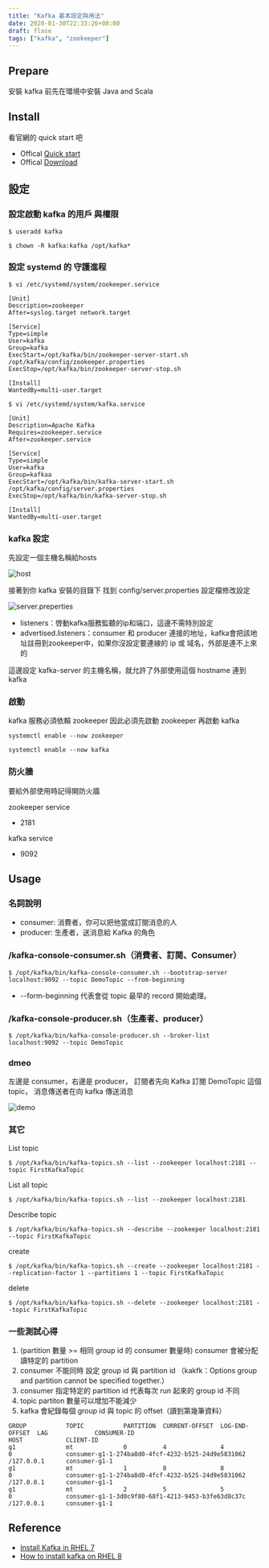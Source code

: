 ```yaml
---
title: "Kafka 基本設定與用法"
date: 2020-01-30T22:33:26+08:00
draft: flase
tags: ["kafka", "zookeeper"]
---
```


## Prepare

安裝 kafka 前先在環境中安裝 Java and Scala

## Install

看官網的 quick start 吧

- Offical [Quick start](https://kafka.apache.org/quickstart)
- Offical [Download](https://kafka.apache.org/downloads)

## 設定

### 設定啟動 kafka 的用戶 與權限

`$ useradd kafka`

`$ chown -R kafka:kafka /opt/kafka*`

### 設定 systemd 的 守護進程

`$ vi /etc/systemd/system/zookeeper.service`

``` config
[Unit]
Description=zookeeper
After=syslog.target network.target

[Service]
Type=simple
User=kafka
Group=kafka
ExecStart=/opt/kafka/bin/zookeeper-server-start.sh /opt/kafka/config/zookeeper.properties
ExecStop=/opt/kafka/bin/zookeeper-server-stop.sh

[Install]
WantedBy=multi-user.target

```

`$ vi /etc/systemd/system/kafka.service`

``` config
[Unit]
Description=Apache Kafka
Requires=zookeeper.service
After=zookeeper.service

[Service]
Type=simple
User=kafka
Group=kafkaa
ExecStart=/opt/kafka/bin/kafka-server-start.sh /opt/kafka/config/server.properties
ExecStop=/opt/kafka/bin/kafka-server-stop.sh

[Install]
WantedBy=multi-user.target

```

### kafka 設定

先設定一個主機名稱給hosts

![host](https://fblog.ooopiz.com/images/2020/01/c001.png)

接著到你 kafka 安裝的目錄下 找到 config/server.properties 設定檔修改設定

![server.preperties](https://fblog.ooopiz.com/images/2020/01/c002.png)

- listeners：啓動kafka服務監聽的ip和端口，這邊不需特別設定
- advertised.listeners：consumer 和 producer 連接的地址，kafka會把該地址註冊到zookeeper中，如果你沒設定要連線的 ip 或 域名，外部是連不上來的

這邊設定 kafka-server 的主機名稱，就允許了外部使用這個 hostname 連到 kafka

### 啟動

kafka 服務必須依賴 zookeeper 因此必須先啟動 zookeeper 再啟動 kafka

`systemctl enable --now zookeeper`

`systemctl enable --now kafka`

### 防火牆

要給外部使用時記得開防火牆

zookeeper service

- 2181

kafka service

- 9092

## Usage

### 名詞說明

- consumer: 消費者，你可以把他當成訂閱消息的人
- producer: 生產者，送消息給 Kafka 的角色

### /kafka-console-consumer.sh（消費者、訂閱、Consumer）

`$ /opt/kafka/bin/kafka-console-consumer.sh --bootstrap-server localhost:9092 --topic DemoTopic --from-beginning`

- --form-beginning 代表會從 topic 最早的 record 開始處理。

### /kafka-console-producer.sh（生產者、producer）

`$ /opt/kafka/bin/kafka-console-producer.sh --broker-list localhost:9092 --topic DemoTopic`

### dmeo

左邊是 consumer，右邊是 producer，
訂閱者先向 Kafka 訂閱 DemoTopic 這個 topic，
消息傳送者在向 kafka 傳送消息

![demo](https://fblog.ooopiz.com/images/2020/01/c004.gif)

### 其它

List topic

`$ /opt/kafka/bin/kafka-topics.sh --list --zookeeper localhost:2181 --topic FirstKafkaTopic`

List all topic

`$ /opt/kafka/bin/kafka-topics.sh --list --zookeeper localhost:2181`

Describe topic

`$ /opt/kafka/bin/kafka-topics.sh --describe --zookeeper localhost:2181 --topic FirstKafkaTopic`

create

`$ /opt/kafka/bin/kafka-topics.sh --create --zookeeper localhost:2181 --replication-factor 1 --partitions 1 --topic FirstKafkaTopic`

delete

`$ /opt/kafka/bin/kafka-topics.sh --delete --zookeeper localhost:2181 --topic FirstKafkaTopic`

### 一些測試心得

1. (partition 數量 >= 相同 group id 的 consumer 數量時) consumer 會被分配讀特定的 partition
2. consumer 不能同時 設定 group id 與 partition id （kakfk：Options group and partition cannot be specified together.）
3. consumer 指定特定的 partition id 代表每次 run 起來的 group id 不同
4. topic partiton 數量可以增加不能減少
5. kafka 會紀錄每個 group id 與 topic 的 offset（讀到第幾筆資料）

```
GROUP           TOPIC           PARTITION  CURRENT-OFFSET  LOG-END-OFFSET  LAG             CONSUMER-ID                                        HOST            CLIENT-ID
g1              mt              0          4               4               0               consumer-g1-1-274ba8d0-4fcf-4232-b525-24d9e5831062 /127.0.0.1      consumer-g1-1
g1              mt              1          8               8               0               consumer-g1-1-274ba8d0-4fcf-4232-b525-24d9e5831062 /127.0.0.1      consumer-g1-1
g1              mt              2          5               5               0               consumer-g1-1-3d0c9f80-68f1-4213-9453-b3fe63d8c37c /127.0.0.1      consumer-g1-1
```


## Reference

- [Install Kafka in RHEL 7](https://medium.com/@dindanovitasari/install-kafka-in-rhel-7-f15d10a07246)
- [How to install kafka on RHEL 8](https://linuxconfig.org/how-to-install-kafka-on-redhat-8)
